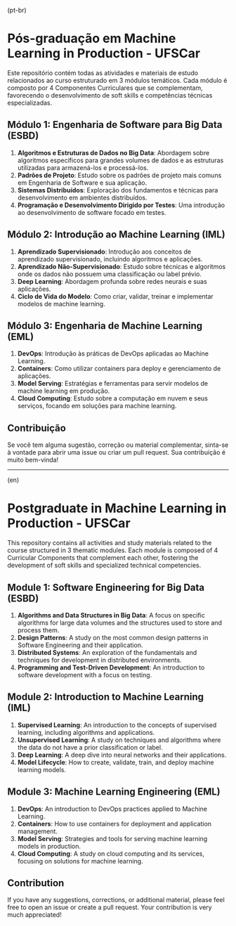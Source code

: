 (pt-br)

# Pós-graduação em Machine Learning in Production - UFSCar

Este repositório contém todas as atividades e materiais de estudo relacionados ao curso estruturado em 3 módulos temáticos. Cada módulo é composto por 4 Componentes Curriculares que se complementam, favorecendo o desenvolvimento de soft skills e competências técnicas especializadas.

## Módulo 1: Engenharia de Software para Big Data (ESBD)

1. **Algoritmos e Estruturas de Dados no Big Data**: Abordagem sobre algoritmos específicos para grandes volumes de dados e as estruturas utilizadas para armazená-los e processá-los.
2. **Padrões de Projeto**: Estudo sobre os padrões de projeto mais comuns em Engenharia de Software e sua aplicação.
3. **Sistemas Distribuídos**: Exploração dos fundamentos e técnicas para desenvolvimento em ambientes distribuídos.
4. **Programação e Desenvolvimento Dirigido por Testes**: Uma introdução ao desenvolvimento de software focado em testes.

## Módulo 2: Introdução ao Machine Learning (IML)

1. **Aprendizado Supervisionado**: Introdução aos conceitos de aprendizado supervisionado, incluindo algoritmos e aplicações.
2. **Aprendizado Não-Supervisionado**: Estudo sobre técnicas e algoritmos onde os dados não possuem uma classificação ou label prévio.
3. **Deep Learning**: Abordagem profunda sobre redes neurais e suas aplicações.
4. **Ciclo de Vida do Modelo**: Como criar, validar, treinar e implementar modelos de machine learning.

## Módulo 3: Engenharia de Machine Learning (EML)

1. **DevOps**: Introdução às práticas de DevOps aplicadas ao Machine Learning.
2. **Containers**: Como utilizar containers para deploy e gerenciamento de aplicações.
3. **Model Serving**: Estratégias e ferramentas para servir modelos de machine learning em produção.
4. **Cloud Computing**: Estudo sobre a computação em nuvem e seus serviços, focando em soluções para machine learning.

## Contribuição

Se você tem alguma sugestão, correção ou material complementar, sinta-se à vontade para abrir uma issue ou criar um pull request. Sua contribuição é muito bem-vinda!

-----------------------------------------------------------------------------------------------------------------------------------------------------------------

(en)

# Postgraduate in Machine Learning in Production - UFSCar

This repository contains all activities and study materials related to the course structured in 3 thematic modules. Each module is composed of 4 Curricular Components that complement each other, fostering the development of soft skills and specialized technical competencies.

## Module 1: Software Engineering for Big Data (ESBD)

1. **Algorithms and Data Structures in Big Data**: A focus on specific algorithms for large data volumes and the structures used to store and process them.
2. **Design Patterns**: A study on the most common design patterns in Software Engineering and their application.
3. **Distributed Systems**: An exploration of the fundamentals and techniques for development in distributed environments.
4. **Programming and Test-Driven Development**: An introduction to software development with a focus on testing.

## Module 2: Introduction to Machine Learning (IML)

1. **Supervised Learning**: An introduction to the concepts of supervised learning, including algorithms and applications.
2. **Unsupervised Learning**: A study on techniques and algorithms where the data do not have a prior classification or label.
3. **Deep Learning**: A deep dive into neural networks and their applications.
4. **Model Lifecycle**: How to create, validate, train, and deploy machine learning models.

## Module 3: Machine Learning Engineering (EML)

1. **DevOps**: An introduction to DevOps practices applied to Machine Learning.
2. **Containers**: How to use containers for deployment and application management.
3. **Model Serving**: Strategies and tools for serving machine learning models in production.
4. **Cloud Computing**: A study on cloud computing and its services, focusing on solutions for machine learning.

## Contribution

If you have any suggestions, corrections, or additional material, please feel free to open an issue or create a pull request. Your contribution is very much appreciated!

